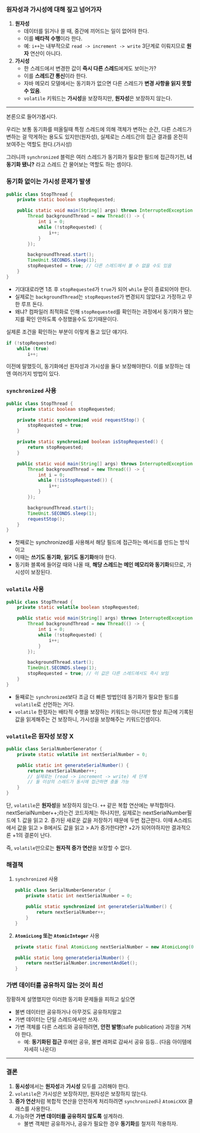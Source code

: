 
### **원자성과 가시성에 대해 짚고 넘어가자**

1. **원자성**
    - 데이터를 읽거나 쓸 때, 중간에 끼어드는 일이 없어야 한다.
    - 이를 **배타적 수행**이라 한다.
    - 예: `i++`는 내부적으로 `read -> increment -> write` 3단계로 이뤄지므로 **원자** 연산이 아니다.
2. **가시성**
    - 한 스레드에서 변경한 값이 **즉시 다른 스레드**에게도 보이는가?
    - 이를 **스레드간 통신**이라 한다.
    - 자바 메모리 모델에서는 동기화가 없으면 다른 스레드가 **변경 사항을 읽지 못할 수 있음**.
    - `volatile` 키워드는 **가시성**을 보장하지만, **원자성**은 보장하지 않는다.

---

본론으로 들어가봅시다.

우리는 보통 동기화를 떠올릴때 특정 스레드에 의해 객체가 변하는 순간, 다른 스레드가 변하는 걸 막게하는 용도도 있지만(원자성), 실제로는 스레드간의 접근 결과를 온전히 보여주는 역할도 한다.(가시성)

그러니까 `synchronized` 블럭은 여러 스레드가 동기화가 필요한 필드에 접근하기전, **너 동기화 됐니?** 라고 스레드 간 물어보는 역할도 하는 셈이다.

### **동기화 없이는 가시성 문제가 발생**

```java
public class StopThread {
    private static boolean stopRequested;

    public static void main(String[] args) throws InterruptedException {
        Thread backgroundThread = new Thread(() -> {
            int i = 0;
            while (!stopRequested) {
                i++;
            }
        });

        backgroundThread.start();
        TimeUnit.SECONDS.sleep(1);
        stopRequested = true; // 다른 스레드에서 볼 수 없을 수도 있음
    }
}

```

- 기대대로라면 1초 후 `stopRequested`가 `true`가 되어 `while` 문이 종료되어야 한다.
- 실제로는 `backgroundThread`는 `stopRequested`가 변경되지 않았다고 가정하고 무한 루프 돈다.
- 왜냐? 컴파일러 최적화로 인해 `stopRequested`를 확인하는 과정에서 동기화가 됐는지를 확인 안하도록 수정했을수도 있기때문이다. 
  
실제론 조건을 확인하는 부분이 이렇게 돌고 있단 얘기다.

```java
if (!stopRequested)
	while (true)
		i++;
```

이전에 말했듯이, 동기화에선 원자성과 가시성을 둘다 보장해야한다. 이를 보장하는 데엔 여러가지 방법이 있다.

### **`synchronized` 사용**

```java
public class StopThread {
    private static boolean stopRequested;

    private static synchronized void requestStop() {
        stopRequested = true;
    }

    private static synchronized boolean isStopRequested() {
        return stopRequested;
    }

    public static void main(String[] args) throws InterruptedException {
        Thread backgroundThread = new Thread(() -> {
            int i = 0;
            while (!isStopRequested()) {
                i++;
            }
        });

        backgroundThread.start();
        TimeUnit.SECONDS.sleep(1);
        requestStop();
    }
}
```

- 첫째로는 synchronized를 사용해서 해당 필드에 접근하는 메서드를 만드는 방식이고
- 이때는 **쓰기도 동기화**, **읽기도 동기화**해야 한다.
- 동기화 블록에 들어갈 때와 나올 때, **해당 스레드는 메인 메모리와 동기화**되므로, 가시성이 보장된다.

### **`volatile` 사용**

```java
public class StopThread {
    private static volatile boolean stopRequested;

    public static void main(String[] args) throws InterruptedException {
        Thread backgroundThread = new Thread(() -> {
            int i = 0;
            while (!stopRequested) {
                i++;
            }
        });

        backgroundThread.start();
        TimeUnit.SECONDS.sleep(1);
        stopRequested = true; // 이 값은 다른 스레드에서도 즉시 보임
    }
}

```

- 둘째로는 `synchronized`보다 조금 더 빠른 방법인데 동기화가 필요한 필드를 `volatile`로 선언하는 거다. 
- `volatile` 한정자는 배타적 수행을 보장하는 키워드는 아니지만 항상 최근에 기록된 값을 읽게해주는 건 보장하니, 가시성을 보장해주는 키워드인셈이다.

### **`volatile`은 원자성 보장 X**

```java
public class SerialNumberGenerator {
    private static volatile int nextSerialNumber = 0;

    public static int generateSerialNumber() {
        return nextSerialNumber++;
        // 실제로는 (read -> increment -> write) 세 단계
        // 둘 이상의 스레드가 동시에 접근하면 충돌 가능
    }
}

```

단, `volatile`은 **원자성**을 보장하지 않는다. `++` 같은 복합 연산에는 부적합하다.
nextSerialNumber++;라는건 코드자체는 하나지만, 실제로는 nextSerialNumber필드에 1. 값을 읽고 2. 증가된 새로운 값을 저장하기 때문에 두번 접근한다. 이때 A스레드에서 값을 읽고 > B에서도 값을 읽고 > A가 증가한다면? +2가 되어야하지만 결과적으론 +1의 결론이 난다.

즉, `volatile`만으로는 **원자적 증가 연산**을 보장할 수 없다.

### **해결책**

1. `synchronized` 사용
    ```java
    public class SerialNumberGenerator {
        private static int nextSerialNumber = 0;
    
        public static synchronized int generateSerialNumber() {
            return nextSerialNumber++;
        }
    }
    
    ```
    
2. **`AtomicLong` 또는 `AtomicInteger`** 사용
    ```java
    private static final AtomicLong nextSerialNumber = new AtomicLong(0);
    
    public static long generateSerialNumber() {
        return nextSerialNumber.incrementAndGet();
    }
    
    ```
    

### **가변 데이터를 공유하지 않는 것이 최선**

장황하게 설명했지만 이러한 동기화 문제들을 피하고 싶으면
- 불변 데이터만 공유하거나 아무것도 공유하지말고
- 가변 데이터는 단일 스레드에서만 쓰자.
- 가변 객체를 다른 스레드와 공유하려면, **안전 발행**(safe publication) 과정을 거쳐야 한다.
    - 예: **동기화된 접근** 후에만 공유, 불변 래퍼로 감싸서 공유 등등.. (다음 아이템에 자세히 나온다)

---

### **결론**

1. **동시성**에서는 **원자성**과 **가시성** 모두를 고려해야 한다.
2. `volatile`은 가시성은 보장하지만, 원자성은 보장하지 않는다.
3. **증가 연산**처럼 복합적 연산을 안전하게 처리하려면 `synchronized`나 `AtomicXXX` 클래스를 사용한다.
4. 가능하면 **가변 데이터를 공유하지 않도록** 설계하라.
    - 불변 객체만 공유하거나, 공유가 필요한 경우 **동기화**를 철저히 적용하자.
